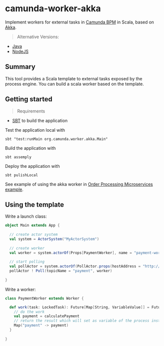 
# camunda-worker-akka

Implement workers for external tasks in [Camunda BPM](http://camunda.org) in Scala, based on [Akka](http://akka.io).

> Alternative Versions: 
* [Java](https://github.com/nikku/camunda-worker-java)
* [NodeJS](https://github.com/nikku/camunda-worker-node)

## Summary

This tool provides a Scala template to external tasks exposed by the process engine.
You can build a scala worker based on the template.

## Getting started

> Requirements
* [SBT](http://www.scala-sbt.org) to build the application 

Test the application local with
```
sbt "test:runMain org.camunda.worker.akka.Main"
```

Build the application with
```
sbt assemply
```

Deploy the application with
```
sbt pulishLocal
```

See example of using the akka worker in [Order Processing Microservices example](https://github.com/meyerdan/order-processing-microservices/tree/master/payment).

## Using the template

Write a launch class:
```scala
object Main extends App {
 
  // create actor system
  val system = ActorSystem("MyActorSystem")
  
  // create worker
  val worker = system.actorOf(Props[PaymentWorker], name = "payment-worker")
  
  // start polling
  val pollActor = system.actorOf(PollActor.props(hostAddress = "http://localhost:8080/engine-rest", maxTasks = 5, waitTime= 100, lockTime = 600), name = "poller")
  pollActor ! Poll(topicName = "payment", worker)
  
}
```

Write a worker:
```scala
class PaymentWorker extends Worker {

  def work(task: LockedTask): Future[Map[String, VariableValue]] = Future {
    // do the work
    val payment = calculatePayment
    // return the result which will set as variable of the process instance
    Map("payment" -> payment)
  }
  
}
```
